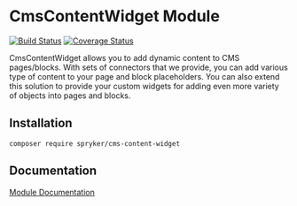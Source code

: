 # CmsContentWidget Module
[![Build Status](https://travis-ci.org/spryker/CmsContentWidget.svg)](https://travis-ci.org/spryker/CmsContentWidget)
[![Coverage Status](https://coveralls.io/repos/github/spryker/CmsContentWidget/badge.svg)](https://coveralls.io/github/spryker/CmsContentWidget)

CmsContentWidget allows you to add dynamic content to CMS pages/blocks. With sets of connectors that we provide, you can add various type of content to your page and block placeholders. You can also extend this solution to provide your custom widgets for adding even more variety of objects into pages and blocks.

## Installation

```
composer require spryker/cms-content-widget
```

## Documentation

[Module Documentation](http://academy.spryker.com/developing_with_spryker/module_guide/content_management/cms/cms_widget.html)
